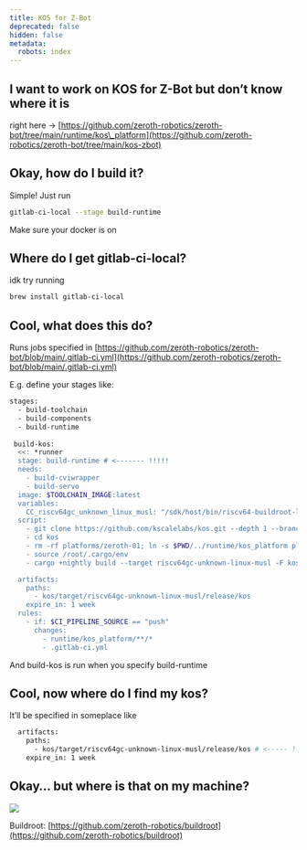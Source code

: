 ```yaml
---
title: KOS for Z-Bot
deprecated: false
hidden: false
metadata:
  robots: index
---
```

## I want to work on KOS for Z-Bot but don’t know where it is

right here → [https://github.com/zeroth-robotics/zeroth-bot/tree/main/runtime/kos\_platform](https://github.com/zeroth-robotics/zeroth-bot/tree/main/kos-zbot)

## Okay, how do I build it?

Simple! Just run

```bash
gitlab-ci-local --stage build-runtime
```

Make sure your docker is on

## Where do I get gitlab-ci-local?

idk try running

```bash
brew install gitlab-ci-local
```

## Cool, what does this do?

Runs jobs specified in [https://github.com/zeroth-robotics/zeroth-bot/blob/main/.gitlab-ci.yml](https://github.com/zeroth-robotics/zeroth-bot/blob/main/.gitlab-ci.yml)

E.g. define your stages like:

```bash
stages:
  - build-toolchain
  - build-components
  - build-runtime
  
 build-kos:
  <<: *runner
  stage: build-runtime # <------- !!!!!
  needs:
    - build-cviwrapper
    - build-servo
  image: $TOOLCHAIN_IMAGE:latest
  variables:
    CC_riscv64gc_unknown_linux_musl: "/sdk/host/bin/riscv64-buildroot-linux-musl-gcc.br_real"
  script:
    - git clone https://github.com/kscalelabs/kos.git --depth 1 --branch zbot-feetechv2
    - cd kos
    - rm -rf platforms/zeroth-01; ln -s $PWD/../runtime/kos_platform platforms/zeroth-01
    - source /root/.cargo/env
    - cargo +nightly build --target riscv64gc-unknown-linux-musl -F kos-zeroth-01 -Zbuild-std --release

  artifacts:
    paths:
      - kos/target/riscv64gc-unknown-linux-musl/release/kos
    expire_in: 1 week
  rules:
    - if: $CI_PIPELINE_SOURCE == "push"
      changes:
        - runtime/kos_platform/**/*
        - .gitlab-ci.yml
```

And build-kos is run when you specify build-runtime

## Cool, now where do I find my kos?

It’ll be specified in someplace like

```bash
  artifacts:
    paths:
      - kos/target/riscv64gc-unknown-linux-musl/release/kos # <----- !!!!!!
    expire_in: 1 week
```

## Okay… but where is that on my machine?

![](https://files.readme.io/26479e0947ff034bc343193914363ab40ea186000ab84661ed9676b21f5e5565-image.png)

Buildroot: [https://github.com/zeroth-robotics/buildroot](https://github.com/zeroth-robotics/buildroot)